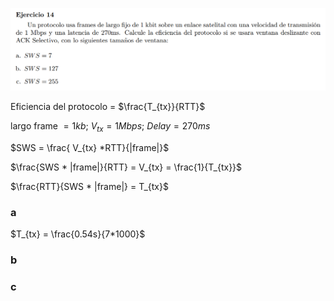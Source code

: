 ![](enunciado.png)

Eficiencia del protocolo = $\frac{T_{tx}}{RTT}$

largo frame $= 1kb$;  $V_{tx}=1Mbps$;  $Delay = 270ms$

$SWS = \frac{ V_{tx} *RTT}{|frame|}$

$\frac{SWS * |frame|}{RTT} = V_{tx} = \frac{1}{T_{tx}}$

$\frac{RTT}{SWS * |frame|} = T_{tx}$

### a

$T_{tx} = \frac{0.54s}{7*1000}$


### b

### c
